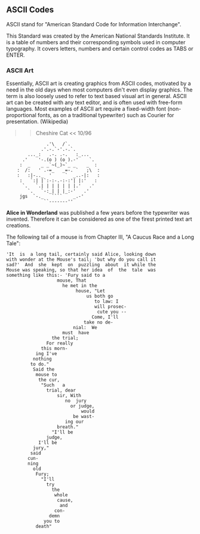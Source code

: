 ## ASCII Codes


ASCII stand for "American Standard Code for Information Interchange".

This Standard was created by the American National Standards Institute. It is a table of numbers and their corresponding symbols used in computer typography. It covers letters, numbers and certain control codes as TABS or ENTER.

### ASCII Art

Essentially, ASCII art is creating graphics from ASCII codes, motivated by a need in the old days when most computers din't even display graphics. The term is also loosely used to refer to text based visual art in general. ASCII art can be created with any text editor, and is often used with free-form languages. Most examples of ASCII art require a fixed-width font (non-proportional fonts, as on a traditional typewriter) such as Courier for presentation. (Wikipedia)

>> Cheshire Cat <<  10/96

                   .'\   /`.
                 .'.-.`-'.-.`.
            ..._:   .-. .-.   :_...
          .'    '-.(o ) (o ).-'    `.
         :  _    _ _`~(_)~`_ _    _  :
        :  /:   ' .-=_   _=-. `   ;\  :
        :   :|-.._  '     `  _..-|:   :
         :   `:| |`:-:-.-:-:'| |:'   :
          `.   `.| | | | | | |.'   .'
            `.   `-:_| | |_:-'   .'
         jgs  `-._   ````    _.-'
                  ``-------''


<b>Alice in Wonderland</b> was published a few years before the typewriter was invented. Therefore it can be considered as one of the firest printed text art creations.

The following tail of a mouse is from Chapter III, "A Caucus Race and a Long Tale": 
```
'It  is  a long tail, certainly said Alice, looking down
with wonder at the Mouse's tail; 'but why do you call it
sad?'  And  she  kept  on  puzzling  about  it while the
Mouse was speaking, so that her idea  of  the  tale  was
something like this:- 'Fury said to a
                   mouse, That
                     he met in the
                          house, "Let
                              us both go
                                 to law: I
                                 will prosec-
                                  cute you --
                                Come, I'll
                             take no de-
                         nial:  We
                     must  have
                 the trial;
               For really
             this morn-
           ing I've
          nothing
         to do."
          Said the
           mouse to
            the cur,
             "Such   a
               trial, dear
                   sir, With
                      no  jury
                        or judge,
                            would
                         be wast-
                      ing our
                   breath."
                 "I'll be
               judge,
            I'll be
          jury,"
         said
        cun-
        ning
          old
           Fury;
             "I'll
               try
                 the
                  whole
                   cause,
                    and
                  con-
                demn
              you to
           death"
```


